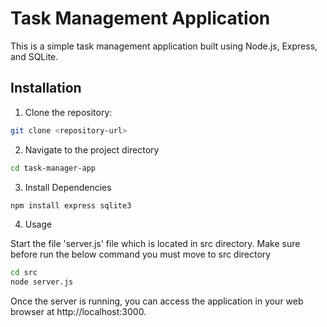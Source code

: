 # Task Management Application

This is a simple task management application built using Node.js, Express, and SQLite.

## Installation

1. Clone the repository:

```bash
git clone <repository-url>

```
2. Navigate to the project directory

```bash
cd task-manager-app
```
3. Install Dependencies
``` bash
npm install express sqlite3
```
4. Usage

  Start the file 'server.js' file which is located in src directory. Make sure before run the below command you must move to src directory 
```bash
cd src
node server.js
```

Once the server is running, you can access the application in your web browser at http://localhost:3000.
